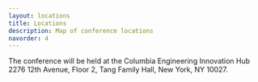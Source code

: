 ```yaml
---
layout: locations
title: Locations
description: Map of conference locations
navorder: 4
---
```


The conference will be held at the Columbia Engineering Innovation Hub
2276 12th Avenue, Floor 2, Tang Family Hall, New York, NY 10027.
